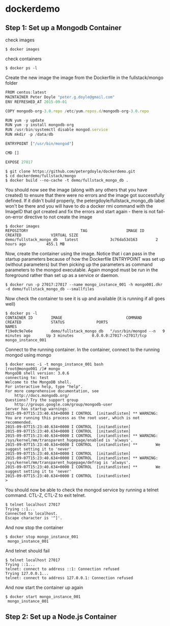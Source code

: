 # dockerdemo


__Step 1: Set up a Mongodb Container__
--

check images
```console
$ docker images
```
check containers
```console
$ docker ps -l
```

Create the new image the image from the Dockerfile in the fullstack/mongo folder
```javascript
FROM centos:latest
MAINTAINER Peter Doyle "peter.g.doyle@gmail.com"
ENV REFRESHED_AT 2015-09-01

COPY mongodb-org-3.0.repo /etc/yum.repos.d/mongodb-org-3.0.repo

RUN yum -y update
RUN yum -y install mongodb-org
RUN /usr/bin/systemctl disable mongod.service
RUN mkdir -p /data/db

ENTRYPOINT ["/usr/bin/mongod"]

CMD []

EXPOSE 27017
```

```console
$ git clone https://github.com/petergdoyle/dockerdemo.git
$ cd dockerdemo/fullstack/mongo
$ docker build --no-cache -t demo/fullstack_mongo_db .
```

You should now see the image (along with any others that you have created) to ensure that there were no errors and the image got successfully defined. If it didn't build properly, the petergdoyle/fullstack_mongo_db label won't be there and you will have to do a docker rmi command with the ImageID that got created and fix the errors and start again - there is not fail-on-error directive to not create the image
```console
$ docker images
REPOSITORY                       TAG                 IMAGE ID            CREATED             VIRTUAL SIZE
demo/fullstack_mongo_db   latest              3c76da53d163        2 hours ago         455.1 MB

```

Now, create the container using the image. Notice that i can pass in the startup parameters because of how the Dockerfile ENTRYPOINT was set up (without parameters) but then picking up the parameters as command parameters to the mongod executable. Again mongod must be run in the foreground rather than set up as a service or daemon.
```console
$ docker run -p 27017:27017 --name mongo_instance_001 -h mongo001.dkr -d demo/fullstack_mongo_db --smallfiles
```

Now check the container to see it is up and available (it is running if all goes well)
```console
$ docker ps -l
CONTAINER ID        IMAGE                            COMMAND                CREATED             STATUS              PORTS                      NAMES
f19e0c9e7e6e        demo/fullstack_mongo_db   "/usr/bin/mongod --n   9 minutes ago       Up 3 minutes        0.0.0.0:27017->27017/tcp   mongo_instance_001
```

Connect to the running container. In the container, connect to the running mongod using mongo

```console
$ docker exec -i -t mongo_instance_001 bash
[root@mongo001 /]# mongo
MongoDB shell version: 3.0.6
connecting to: test
Welcome to the MongoDB shell.
For interactive help, type "help".
For more comprehensive documentation, see
	http://docs.mongodb.org/
Questions? Try the support group
	http://groups.google.com/group/mongodb-user
Server has startup warnings:
2015-09-07T15:23:40.634+0000 I CONTROL  [initandlisten] ** WARNING: You are running this process as the root user, which is not recommended.
2015-09-07T15:23:40.634+0000 I CONTROL  [initandlisten]
2015-09-07T15:23:40.634+0000 I CONTROL  [initandlisten]
2015-09-07T15:23:40.634+0000 I CONTROL  [initandlisten] ** WARNING: /sys/kernel/mm/transparent_hugepage/enabled is 'always'.
2015-09-07T15:23:40.634+0000 I CONTROL  [initandlisten] **        We suggest setting it to 'never'
2015-09-07T15:23:40.634+0000 I CONTROL  [initandlisten]
2015-09-07T15:23:40.634+0000 I CONTROL  [initandlisten] ** WARNING: /sys/kernel/mm/transparent_hugepage/defrag is 'always'.
2015-09-07T15:23:40.634+0000 I CONTROL  [initandlisten] **        We suggest setting it to 'never'
2015-09-07T15:23:40.634+0000 I CONTROL  [initandlisten]
>
```

You should now be able to check the mongod service by running a telnet command. CTL-Z, CTL-Z to exit telnet.
```console
$ telnet localhost 27017
Trying ::1...
Connected to localhost.
Escape character is '^]'.

```

And now stop the container
```console
$ docker stop mongo_instance_001
 mongo_instance_001
```

And telnet should fail
```console
$ telnet localhost 27017
Trying ::1...
telnet: connect to address ::1: Connection refused
Trying 127.0.0.1...
telnet: connect to address 127.0.0.1: Connection refused
```

And now start the container up again
```console
$ docker start mongo_instance_001
 mongo_instance_001
```

__Step 2: Set up a Node.js Container__
-- 
